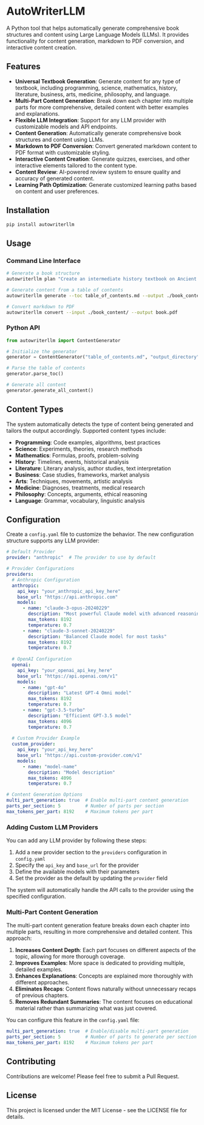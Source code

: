 # AutoWriterLLM

A Python tool that helps automatically generate comprehensive book structures and content using Large Language Models (LLMs). It provides functionality for content generation, markdown to PDF conversion, and interactive content creation.

## Features

- **Universal Textbook Generation**: Generate content for any type of textbook, including programming, science, mathematics, history, literature, business, arts, medicine, philosophy, and language.
- **Multi-Part Content Generation**: Break down each chapter into multiple parts for more comprehensive, detailed content with better examples and explanations.
- **Flexible LLM Integration**: Support for any LLM provider with customizable models and API endpoints.
- **Content Generation**: Automatically generate comprehensive book structures and content using LLMs.
- **Markdown to PDF Conversion**: Convert generated markdown content to PDF format with customizable styling.
- **Interactive Content Creation**: Generate quizzes, exercises, and other interactive elements tailored to the content type.
- **Content Review**: AI-powered review system to ensure quality and accuracy of generated content.
- **Learning Path Optimization**: Generate customized learning paths based on content and user preferences.

## Installation

```bash
pip install autowriterllm
```

## Usage

### Command Line Interface

```bash
# Generate a book structure
autowriterllm plan "Create an intermediate history textbook on Ancient Rome"

# Generate content from a table of contents
autowriterllm generate --toc table_of_contents.md --output ./book_content/

# Convert markdown to PDF
autowriterllm convert --input ./book_content/ --output book.pdf
```

### Python API

```python
from autowriterllm import ContentGenerator

# Initialize the generator
generator = ContentGenerator("table_of_contents.md", "output_directory")

# Parse the table of contents
generator.parse_toc()

# Generate all content
generator.generate_all_content()
```

## Content Types

The system automatically detects the type of content being generated and tailors the output accordingly. Supported content types include:

- **Programming**: Code examples, algorithms, best practices
- **Science**: Experiments, theories, research methods
- **Mathematics**: Formulas, proofs, problem-solving
- **History**: Timelines, events, historical analysis
- **Literature**: Literary analysis, author studies, text interpretation
- **Business**: Case studies, frameworks, market analysis
- **Arts**: Techniques, movements, artistic analysis
- **Medicine**: Diagnoses, treatments, medical research
- **Philosophy**: Concepts, arguments, ethical reasoning
- **Language**: Grammar, vocabulary, linguistic analysis

## Configuration

Create a `config.yaml` file to customize the behavior. The new configuration structure supports any LLM provider:

```yaml
# Default Provider
provider: "anthropic"  # The provider to use by default

# Provider Configurations
providers:
  # Anthropic Configuration
  anthropic:
    api_key: "your_anthropic_api_key_here"
    base_url: "https://api.anthropic.com"
    models:
      - name: "claude-3-opus-20240229"
        description: "Most powerful Claude model with advanced reasoning"
        max_tokens: 8192
        temperature: 0.7
      - name: "claude-3-sonnet-20240229"
        description: "Balanced Claude model for most tasks"
        max_tokens: 8192
        temperature: 0.7
  
  # OpenAI Configuration
  openai:
    api_key: "your_openai_api_key_here"
    base_url: "https://api.openai.com/v1"
    models:
      - name: "gpt-4o"
        description: "Latest GPT-4 Omni model"
        max_tokens: 8192
        temperature: 0.7
      - name: "gpt-3.5-turbo"
        description: "Efficient GPT-3.5 model"
        max_tokens: 4096
        temperature: 0.7
  
  # Custom Provider Example
  custom_provider:
    api_key: "your_api_key_here"
    base_url: "https://api.custom-provider.com/v1"
    models:
      - name: "model-name"
        description: "Model description"
        max_tokens: 4096
        temperature: 0.7

# Content Generation Options
multi_part_generation: true  # Enable multi-part content generation
parts_per_section: 5         # Number of parts per section
max_tokens_per_part: 8192    # Maximum tokens per part
```

### Adding Custom LLM Providers

You can add any LLM provider by following these steps:

1. Add a new provider section to the `providers` configuration in `config.yaml`
2. Specify the `api_key` and `base_url` for the provider
3. Define the available models with their parameters
4. Set the provider as the default by updating the `provider` field

The system will automatically handle the API calls to the provider using the specified configuration.

### Multi-Part Content Generation

The multi-part content generation feature breaks down each chapter into multiple parts, resulting in more comprehensive and detailed content. This approach:

1. **Increases Content Depth**: Each part focuses on different aspects of the topic, allowing for more thorough coverage.
2. **Improves Examples**: More space is dedicated to providing multiple, detailed examples.
3. **Enhances Explanations**: Concepts are explained more thoroughly with different approaches.
4. **Eliminates Recaps**: Content flows naturally without unnecessary recaps of previous chapters.
5. **Removes Redundant Summaries**: The content focuses on educational material rather than summarizing what was just covered.

You can configure this feature in the `config.yaml` file:

```yaml
multi_part_generation: true  # Enable/disable multi-part generation
parts_per_section: 5         # Number of parts to generate per section
max_tokens_per_part: 8192    # Maximum tokens per part
```

## Contributing

Contributions are welcome! Please feel free to submit a Pull Request.

## License

This project is licensed under the MIT License - see the LICENSE file for details. 